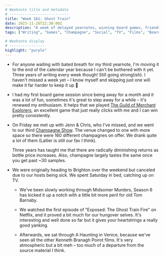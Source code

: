 ```yaml
---
# Weeknote title and metadata
# ---------------------------
title: "Week 161: Ghost Train"
date: 2023-11-26T22:30:00Z
description: "A week of delayed yearnotes, winning board games, friends, lots of champagne, cancelled plans, Tom Barnaby, tragic fires, and an atmospheric waste of time."
tags: ["Writing", "Games", "Champagne", "Social", "TV", "Films", "Board games"]

# Weeknote display
# ----------------
highlight: "purple"
---
```


  * For anyone waiting with bated breath for my third yearnote, I'm moving it to the end of the calendar year because I can't be bothered with it yet. Three years of writing every week though! Still going strong(ish). I haven't missed a week yet – I know myself and skipping just one will make it far harder to keep it up :grimacing:

  * I had my first board game session since being away for a month and it was a lot of fun, sometimes it's great to step away for a while – it's renewed my enthusiasm. It helps that we played [The Guild of Merchant Explorers](https://boardgamegeek.com/boardgame/350933/guild-merchant-explorers), an excellent game that just really clicks with me and I can win pretty consistently.

  * On Friday we met up with Jenn & Chris, who I've missed, and we went to our third [Champagne Show](https://champagneshow.com/london/). The venue changed to one with more space so there were 160 different champagnes on offer. We drank quite a lot of them (Lallier is still our fav I think).

    Three years has taught me that there are radically diminishing returns as bottle price increases. Also, champagne largely tastes the same once you get past ~30 samples.

  * We were originally heading to Brighton over the weekend but canceled due to our hosts being sick. We spent Saturday in bed, catching up on TV.

    * We've been slowly working through Midsomer Murders, Season 6 has kicked it up a notch with a little bit more peril for old Tom Barnaby.

    * We watched the first episode of "Exposed: The Ghost Train Fire" on Netflix, and it proved a bit much for our hungover selves. It's interesting and well done so far but it gives your heartstrings a really good yanking.

    * Afterwards, we sat through A Haunting in Venice, because we've seen all the other Kenneth Branagh Poirot films. It's very atmospheric but a bit meh – too much of a departure from the source material I think.
